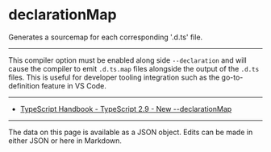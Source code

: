 <!-- Important! Do not modify comment blocks. They are necessary for the transformer to work properly -->

<!-- title -->
# declarationMap

<!-- shortDescription -->
Generates a sourcemap for each corresponding '.d.ts' file.

---

<!-- extendedDescription -->
This compiler option must be enabled along side `--declaration` and will cause the compiler to emit `.d.ts.map` files alongside the output of the `.d.ts` files. This is useful for developer tooling integration such as the go-to-definition feature in VS Code.

---

<!-- references -->
- [TypeScript Handbook - TypeScript 2.9 - New --declarationMap](https://www.typescriptlang.org/docs/handbook/release-notes/typescript-2-9.html)
---

<!-- footer -->
The data on this page is available as a JSON object. Edits can be made in either JSON or here in Markdown.
